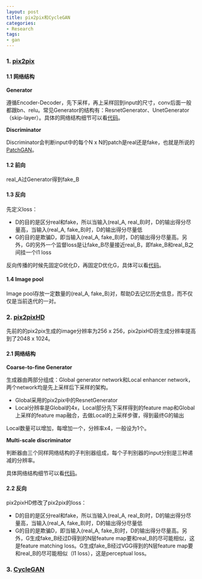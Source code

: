 ```yaml
---
layout: post
title: pix2pix和CycleGAN
categories:
- Research
tags:
- gan
---
```


### 1. [pix2pix](https://arxiv.org/pdf/1611.07004.pdf)

#### 1.1 网络结构

**Generator**

遵循Encoder-Decoder，先下采样，再上采样回到input的尺寸，conv后面一般都跟bn、relu。常见Generator的结构有：ResnetGenerator、UnetGenerator（skip-layer）。具体的网络结构细节可以看[代码](https://github.com/junyanz/pytorch-CycleGAN-and-pix2pix/blob/master/models/networks.py)。

**Discriminator**

Discriminator会判断input中的每个N x N的patch是real还是fake，也就是所说的[PatchGAN](https://github.com/junyanz/pytorch-CycleGAN-and-pix2pix/issues/39)。

#### 1.2 前向

real_A过Generator得到fake_B

#### 1.3 反向

先定义loss：

- D的目的是区分real和fake，所以当输入(real_A, real_B)时，D的输出得分尽量高，当输入(real_A, fake_B)时，D的输出得分尽量低
- G的目的是欺骗D，即当输入(real_A, fake_B)时，D的输出得分尽量高。另外，G的另外一个监督loss是让fake_B尽量接近real_B，即fake_B和real_B之间挂一个l1 loss

反向传播的时候先固定G优化D，再固定D优化G，具体可以看[代码](https://github.com/junyanz/pytorch-CycleGAN-and-pix2pix/blob/master/models/pix2pix_model.py)。

#### 1.4 Image pool

Image pool存放一定数量的(real_A, fake_B)对，帮助D去记忆历史信息，而不仅仅是当前迭代的一对。

### 2. [pix2pixHD](https://arxiv.org/pdf/1711.11585.pdf)

先前的的pix2pix生成的image分辨率为256 x 256，pix2pixHD将生成分辨率提高到了2048 x 1024。

#### 2.1 网络结构

**Coarse-to-fine Generator**

生成器由两部分组成：Global generator network和Local enhancer network，两个network均是先上采样后下采样的架构。

- Global采用的pix2pix中的ResnetGenerator
- Local分辨率是Global的4x，Local部分先下采样得到的feature map和Global上采样的feature map融合，去做Local的上采样步骤，得到最终G的输出

Local数量可以增加，每增加一个，分辨率x4，一般设为1个。

**Multi-scale discriminator**

判断器由三个同样网络结构的子判别器组成，每个子判别器的input分别是三种递减的分辨率。

具体网络结构细节可以看[代码](https://github.com/NVIDIA/pix2pixHD/blob/master/models/networks.py)。

#### 2.2 反向

pix2pixHD修改了pix2pix的loss：

- D的目的是区分real和fake，所以当输入(real_A, real_B)时，D的输出得分尽量高，当输入(real_A, fake_B)时，D的输出得分尽量低
- G的目的是欺骗D，即当输入(real_A, fake_B)时，D的输出得分尽量高。另外，G生成fake_B经过D得到的N层feature map要和real_B的尽可能相似，这是feature matching loss。G生成fake_B经过VGG得到的N层feature map要和real_B的尽可能相似（l1 loss），这是perceptual loss。

### 3. [CycleGAN]()